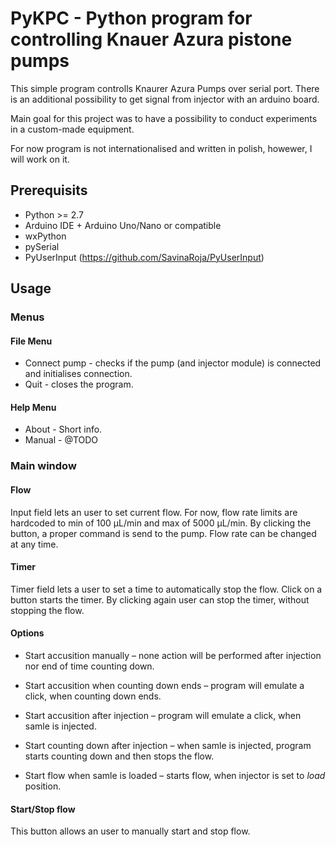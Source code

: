 # PyKPC - Python program for controlling Knauer Azura pistone pumps

This simple program controlls Knaurer Azura Pumps over serial port. There is an additional
possibility to get signal from injector with an arduino board.

Main goal for this project was to have a possibility to conduct experiments in a custom-made
equipment.

For now program is not internationalised and written in polish, howewer, I will
work on it.

## Prerequisits
* Python >= 2.7
* Arduino IDE + Arduino Uno/Nano or compatible
* wxPython
* pySerial
* PyUserInput (https://github.com/SavinaRoja/PyUserInput)

## Usage

### Menus

#### File Menu

* Connect pump - checks if the pump (and injector module) is connected and initialises
connection.
* Quit - closes the program.

#### Help Menu

* About - Short info.
* Manual - @TODO

### Main window

#### Flow

Input field lets an user to set current flow. For now, flow rate limits are hardcoded to
min of 100 µL/min and max of 5000 µL/min. By clicking the button, a proper command is send
to the pump. Flow rate can be changed at any time.

#### Timer

Timer field lets a user to set a time to automatically stop the flow. Click on a button starts
the timer. By clicking again user can stop the timer, without stopping the flow.

#### Options

* Start accusition manually – none action will be performed after injection nor end of time counting down.

* Start accusition when counting down ends – program will emulate a click, when counting down ends.

* Start accusition after injection – program will emulate a click, when samle is injected.

* Start counting down after injection – when samle is injected, program starts counting down and then stops the flow.

* Start flow when samle is loaded – starts flow, when injector is set to _load_ position.

#### Start/Stop flow

This button allows an user to manually start and stop flow.

